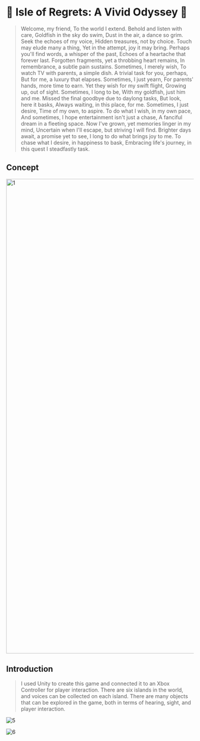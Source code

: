 # 🪸 Isle of Regrets: A Vivid Odyssey 🐠

>Welcome, my friend, To the world I extend. Behold and listen with care,
Goldfish in the sky do swim, Dust in the air, a dance so grim.
Seek the echoes of my voice, Hidden treasures, not by choice.
Touch may elude many a thing, Yet in the attempt, joy it may bring.
Perhaps you'll find words, a whisper of the past, Echoes of a heartache that forever last. Forgotten fragments, yet a throbbing heart remains, In remembrance, a subtle pain sustains.
Sometimes, I merely wish, To watch TV with parents, a simple dish. A trivial task for you, perhaps, But for me, a luxury that elapses.
Sometimes, I just yearn, For parents' hands, more time to earn. Yet they wish for my swift flight, Growing up, out of sight.
Sometimes, I long to be, With my goldfish, just him and me. Missed the final goodbye due to daylong tasks, But look, here it basks, Always waiting, in this place, for me.
Sometimes, I just desire, Time of my own, to aspire. To do what I wish, in my own pace,
And sometimes, I hope entertainment isn't just a chase, A fanciful dream in a fleeting space.
Now I've grown, yet memories linger in my mind, Uncertain when I'll escape, but striving I will find. Brighter days await, a promise yet to see, I long to do what brings joy to me. To chase what I desire, in happiness to bask, Embracing life's journey, in this quest I steadfastly task.


## Concept

<img width="1275" alt="1" src="https://github.com/gzldsss/Isle-of-Regrets-A-Vivid-Odyssey/assets/118484191/404f2528-a0f8-4891-9789-d60a56125a3e">

## Introduction
>I used Unity to create this game and connected it to an Xbox Controller for player interaction. There are six islands in the world, and voices can be collected on each island. There are many objects that can be explored in the game, both in terms of hearing, sight, and player interaction.

![5](https://github.com/gzldsss/Isle-of-Regrets-A-Vivid-Odyssey/assets/118484191/9b952b11-39e4-4b36-808d-68bc3a18f5ed)

![6](https://github.com/gzldsss/Isle-of-Regrets-A-Vivid-Odyssey/assets/118484191/ca0e601c-2930-4ffe-96c4-2ac98deb5a35)




